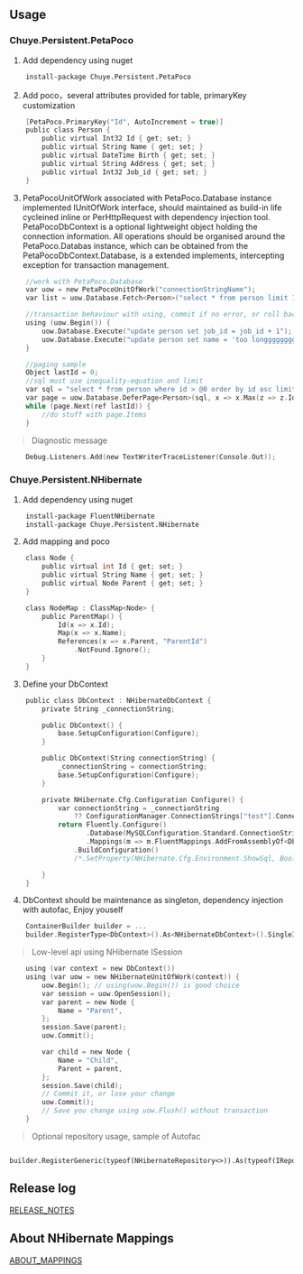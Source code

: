 ﻿## Usage
### Chuye.Persistent.PetaPoco

1. Add dependency using nuget  

```bash
    install-package Chuye.Persistent.PetaPoco
```

2. Add poco，several attributes provided for table, primaryKey customization  

```c
    [PetaPoco.PrimaryKey("Id", AutoIncrement = true)]
    public class Person {
        public virtual Int32 Id { get; set; }
        public virtual String Name { get; set; }
        public virtual DateTime Birth { get; set; }
        public virtual String Address { get; set; }
        public virtual Int32 Job_id { get; set; }
    }
```

3. PetaPocoUnitOfWork associated with PetaPoco.Database instance implemented IUnitOfWork interface, should maintained as build-in life cycleined inline or PerHttpRequest with dependency injection tool. PetaPocoDbContext is a optional lightweight object holding the connection information. All operations should be organised around the PetaPoco.Databas instance, which can be obtained from the PetaPocoDbContext.Database, is a extended implements, intercepting exception for transaction management.

```c
    //work with PetaPoco.Database
    var uow = new PetaPocoUnitOfWork("connectionStringName");
    var list = uow.Database.Fetch<Person>("select * from person limit 10");

    //transaction behaviour with using, commit if no error, or roll back
    using (uow.Begin()) {
        uow.Database.Execute("update person set job_id = job_id + 1");
        uow.Database.Execute("update person set name = 'too longggggggggggggg'"); //Data too long for column 'Name' at row 1
    }    

    //paging sample
    Object lastId = 0;
    //sql must use inequality-equation and limit
    var sql = "select * from person where id > @0 order by id asc limit 100"; 
    var page = uow.Database.DeferPage<Person>(sql, x => x.Max(z => z.Id));
    while (page.Next(ref lastId)) {
        //do stuff with page.Items
    }
```

> Diagnostic message

```c
    Debug.Listeners.Add(new TextWriterTraceListener(Console.Out));
```

### Chuye.Persistent.NHibernate

1. Add dependency using nuget  

```bash
    install-package FluentNHibernate
    install-package Chuye.Persistent.NHibernate
```

2. Add mapping and poco  

```c
    class Node {
        public virtual int Id { get; set; }
        public virtual String Name { get; set; }
        public virtual Node Parent { get; set; }
    }

    class NodeMap : ClassMap<Node> {
        public ParentMap() {
            Id(x => x.Id);
            Map(x => x.Name);
            References(x => x.Parent, "ParentId")
                .NotFound.Ignore();
        }
    }
```

3. Define your DbContext  

```c
    public class DbContext : NHibernateDbContext {
        private String _connectionString;

        public DbContext() {
            base.SetupConfiguration(Configure);
        }

        public DbContext(String connectionString) {
            _connectionString = connectionString;
            base.SetupConfiguration(Configure);
        }

        private NHibernate.Cfg.Configuration Configure() {
            var connectionString = _connectionString
                ?? ConfigurationManager.ConnectionStrings["test"].ConnectionString;
            return Fluently.Configure()
                   .Database(MySQLConfiguration.Standard.ConnectionString(connectionString))
                   .Mappings(m => m.FluentMappings.AddFromAssemblyOf<DbContext>())
                .BuildConfiguration()
                /*.SetProperty(NHibernate.Cfg.Environment.ShowSql, Boolean.TrueString)*/;

        }
    }
```

4. DbContext should be maintenance as singleton, dependency injection with autofac, Enjoy youself  

```c
    ContainerBuilder builder = ...
    builder.RegisterType<DbContext>().As<NHibernateDbContext>().SingleInstance();
```


> Low-level api using NHibernate ISession

```c
    using (var context = new DbContext())
    using (var uow = new NHibernateUnitOfWork(context)) {           
        uow.Begin(); // using(uow.Begin()) is good choice
        var session = uow.OpenSession();
        var parent = new Node {
            Name = "Parent",
        };
        session.Save(parent);
        uow.Commit();

        var child = new Node {
            Name = "Child",
            Parent = parent,
        };
        session.Save(child);
        // Commit it, or lose your change
        uow.Commit(); 
        // Save you change using uow.Flush() without transaction
    }
```

> Optional repository usage, sample of Autofac

```
    builder.RegisterGeneric(typeof(NHibernateRepository<>)).As(typeof(IRepository<>));
```

## Release log

[RELEASE_NOTES](/blob/master/RELEASE_NOTES.md)

## About NHibernate Mappings
[ABOUT_MAPPINGS](/blob/master/ABOUT_MAPPINGS.md)
